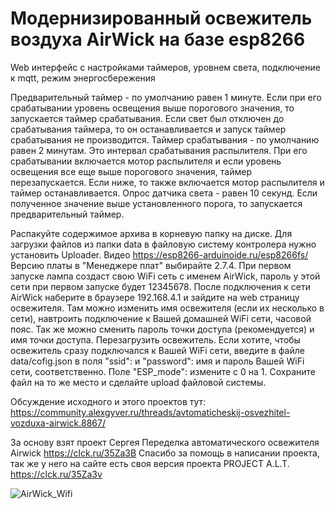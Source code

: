 # Модернизированный освежитель воздуха AirWick на базе esp8266
Web интерфейс с настройками таймеров, уровнем света, подключение к mqtt, режим энергосбережения

Предварительный таймер - по умолчанию равен 1 минуте. Если при его срабатывании уровень освещения выше порогового значения, то запускается таймер срабатывания. Если свет был отключен до срабатывания таймера, то он останавливается и запуск таймер срабатывания не производится.
Таймер срабатывания - по умолчанию равен 2 минутам. Это интервал срабатывания распылителя. При его срабатывании включается мотор распылителя и если уровень освещения все еще выше порогового значения, таймер перезапускается. Если ниже, то также включается мотор распылителя и таймер останавливается.
Опрос датчика света - равен 10 секунд. Если полученное значение выше установленного порога, то запускается предварительный таймер.

Распакуйте содержимое архива в корневую папку на диске. Для загрузки файлов из папки data в файловую систему контролера нужно установить Uploader. Видео https://esp8266-arduinoide.ru/esp8266fs/ Версию платы в "Менеджере плат" выбирайте 2.7.4. При первом запуске лампа создаст свою WiFi сеть с именем AirWick, пароль у этой сети при первом запуске будет 12345678. После подключения к сети AirWick наберите в браузере 192.168.4.1 и зайдите на web страницу освежителя. Там можно изменить имя освежителя (если их несколько в сети), навтроить подключение к Вашей домашней WiFi сети, часовой пояс. Так же можно сменить пароль точки доступа (рекомендуется) и имя точки доступа. Перезагрузить освежитель. Если хотите, чтобы освежитель сразу подключался к Вашей WiFi сети, введите в файле data/cofig.json в поля "ssid": и "password": имя и пароль Вашей WiFi сети, соответственно. Поле "ESP_mode": измените с 0 на 1. Сохраните файл на то же место и сделайте upload файловой системы.

Обсуждение исходного и этого проектов тут: https://community.alexgyver.ru/threads/avtomaticheskij-osvezhitel-vozduxa-airwick.8867/

За основу взят проект Сергея Переделка автоматического освежителя Airwick https://clck.ru/35Za3B
Спасибо за помощь в написании проекта, так же у него на сайте есть своя версия проекта PROJECT A.L.T. https://clck.ru/35Za3v

![AirWick_Wifi](https://github.com/MishanyaTS/AirWick_WiFi/assets/102694006/c78ae600-505d-429d-935c-7dcd8427b9ef)
